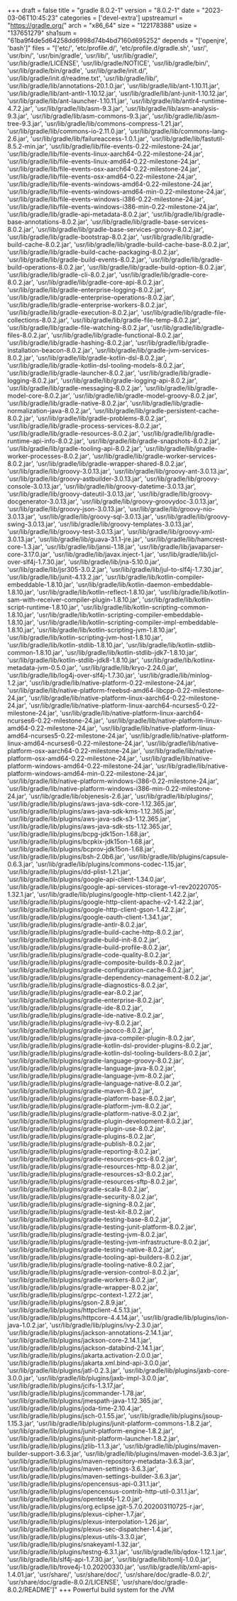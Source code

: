 +++
draft = false
title = "gradle 8.0.2-1"
version = "8.0.2-1"
date = "2023-03-06T10:45:23"
categories = ['devel-extra']
upstreamurl = "https://gradle.org/"
arch = "x86_64"
size = "122178388"
usize = "137651279"
sha1sum = "61ba9f4de5d64258dd6998d74b4bd7160d695252"
depends = "['openjre', 'bash']"
files = "['etc/', 'etc/profile.d/', 'etc/profile.d/gradle.sh', 'usr/', 'usr/bin/', 'usr/bin/gradle', 'usr/lib/', 'usr/lib/gradle/', 'usr/lib/gradle/LICENSE', 'usr/lib/gradle/NOTICE', 'usr/lib/gradle/bin/', 'usr/lib/gradle/bin/gradle', 'usr/lib/gradle/init.d/', 'usr/lib/gradle/init.d/readme.txt', 'usr/lib/gradle/lib/', 'usr/lib/gradle/lib/annotations-20.1.0.jar', 'usr/lib/gradle/lib/ant-1.10.11.jar', 'usr/lib/gradle/lib/ant-antlr-1.10.12.jar', 'usr/lib/gradle/lib/ant-junit-1.10.12.jar', 'usr/lib/gradle/lib/ant-launcher-1.10.11.jar', 'usr/lib/gradle/lib/antlr4-runtime-4.7.2.jar', 'usr/lib/gradle/lib/asm-9.3.jar', 'usr/lib/gradle/lib/asm-analysis-9.3.jar', 'usr/lib/gradle/lib/asm-commons-9.3.jar', 'usr/lib/gradle/lib/asm-tree-9.3.jar', 'usr/lib/gradle/lib/commons-compress-1.21.jar', 'usr/lib/gradle/lib/commons-io-2.11.0.jar', 'usr/lib/gradle/lib/commons-lang-2.6.jar', 'usr/lib/gradle/lib/failureaccess-1.0.1.jar', 'usr/lib/gradle/lib/fastutil-8.5.2-min.jar', 'usr/lib/gradle/lib/file-events-0.22-milestone-24.jar', 'usr/lib/gradle/lib/file-events-linux-aarch64-0.22-milestone-24.jar', 'usr/lib/gradle/lib/file-events-linux-amd64-0.22-milestone-24.jar', 'usr/lib/gradle/lib/file-events-osx-aarch64-0.22-milestone-24.jar', 'usr/lib/gradle/lib/file-events-osx-amd64-0.22-milestone-24.jar', 'usr/lib/gradle/lib/file-events-windows-amd64-0.22-milestone-24.jar', 'usr/lib/gradle/lib/file-events-windows-amd64-min-0.22-milestone-24.jar', 'usr/lib/gradle/lib/file-events-windows-i386-0.22-milestone-24.jar', 'usr/lib/gradle/lib/file-events-windows-i386-min-0.22-milestone-24.jar', 'usr/lib/gradle/lib/gradle-api-metadata-8.0.2.jar', 'usr/lib/gradle/lib/gradle-base-annotations-8.0.2.jar', 'usr/lib/gradle/lib/gradle-base-services-8.0.2.jar', 'usr/lib/gradle/lib/gradle-base-services-groovy-8.0.2.jar', 'usr/lib/gradle/lib/gradle-bootstrap-8.0.2.jar', 'usr/lib/gradle/lib/gradle-build-cache-8.0.2.jar', 'usr/lib/gradle/lib/gradle-build-cache-base-8.0.2.jar', 'usr/lib/gradle/lib/gradle-build-cache-packaging-8.0.2.jar', 'usr/lib/gradle/lib/gradle-build-events-8.0.2.jar', 'usr/lib/gradle/lib/gradle-build-operations-8.0.2.jar', 'usr/lib/gradle/lib/gradle-build-option-8.0.2.jar', 'usr/lib/gradle/lib/gradle-cli-8.0.2.jar', 'usr/lib/gradle/lib/gradle-core-8.0.2.jar', 'usr/lib/gradle/lib/gradle-core-api-8.0.2.jar', 'usr/lib/gradle/lib/gradle-enterprise-logging-8.0.2.jar', 'usr/lib/gradle/lib/gradle-enterprise-operations-8.0.2.jar', 'usr/lib/gradle/lib/gradle-enterprise-workers-8.0.2.jar', 'usr/lib/gradle/lib/gradle-execution-8.0.2.jar', 'usr/lib/gradle/lib/gradle-file-collections-8.0.2.jar', 'usr/lib/gradle/lib/gradle-file-temp-8.0.2.jar', 'usr/lib/gradle/lib/gradle-file-watching-8.0.2.jar', 'usr/lib/gradle/lib/gradle-files-8.0.2.jar', 'usr/lib/gradle/lib/gradle-functional-8.0.2.jar', 'usr/lib/gradle/lib/gradle-hashing-8.0.2.jar', 'usr/lib/gradle/lib/gradle-installation-beacon-8.0.2.jar', 'usr/lib/gradle/lib/gradle-jvm-services-8.0.2.jar', 'usr/lib/gradle/lib/gradle-kotlin-dsl-8.0.2.jar', 'usr/lib/gradle/lib/gradle-kotlin-dsl-tooling-models-8.0.2.jar', 'usr/lib/gradle/lib/gradle-launcher-8.0.2.jar', 'usr/lib/gradle/lib/gradle-logging-8.0.2.jar', 'usr/lib/gradle/lib/gradle-logging-api-8.0.2.jar', 'usr/lib/gradle/lib/gradle-messaging-8.0.2.jar', 'usr/lib/gradle/lib/gradle-model-core-8.0.2.jar', 'usr/lib/gradle/lib/gradle-model-groovy-8.0.2.jar', 'usr/lib/gradle/lib/gradle-native-8.0.2.jar', 'usr/lib/gradle/lib/gradle-normalization-java-8.0.2.jar', 'usr/lib/gradle/lib/gradle-persistent-cache-8.0.2.jar', 'usr/lib/gradle/lib/gradle-problems-8.0.2.jar', 'usr/lib/gradle/lib/gradle-process-services-8.0.2.jar', 'usr/lib/gradle/lib/gradle-resources-8.0.2.jar', 'usr/lib/gradle/lib/gradle-runtime-api-info-8.0.2.jar', 'usr/lib/gradle/lib/gradle-snapshots-8.0.2.jar', 'usr/lib/gradle/lib/gradle-tooling-api-8.0.2.jar', 'usr/lib/gradle/lib/gradle-worker-processes-8.0.2.jar', 'usr/lib/gradle/lib/gradle-worker-services-8.0.2.jar', 'usr/lib/gradle/lib/gradle-wrapper-shared-8.0.2.jar', 'usr/lib/gradle/lib/groovy-3.0.13.jar', 'usr/lib/gradle/lib/groovy-ant-3.0.13.jar', 'usr/lib/gradle/lib/groovy-astbuilder-3.0.13.jar', 'usr/lib/gradle/lib/groovy-console-3.0.13.jar', 'usr/lib/gradle/lib/groovy-datetime-3.0.13.jar', 'usr/lib/gradle/lib/groovy-dateutil-3.0.13.jar', 'usr/lib/gradle/lib/groovy-docgenerator-3.0.13.jar', 'usr/lib/gradle/lib/groovy-groovydoc-3.0.13.jar', 'usr/lib/gradle/lib/groovy-json-3.0.13.jar', 'usr/lib/gradle/lib/groovy-nio-3.0.13.jar', 'usr/lib/gradle/lib/groovy-sql-3.0.13.jar', 'usr/lib/gradle/lib/groovy-swing-3.0.13.jar', 'usr/lib/gradle/lib/groovy-templates-3.0.13.jar', 'usr/lib/gradle/lib/groovy-test-3.0.13.jar', 'usr/lib/gradle/lib/groovy-xml-3.0.13.jar', 'usr/lib/gradle/lib/guava-31.1-jre.jar', 'usr/lib/gradle/lib/hamcrest-core-1.3.jar', 'usr/lib/gradle/lib/jansi-1.18.jar', 'usr/lib/gradle/lib/javaparser-core-3.17.0.jar', 'usr/lib/gradle/lib/javax.inject-1.jar', 'usr/lib/gradle/lib/jcl-over-slf4j-1.7.30.jar', 'usr/lib/gradle/lib/jna-5.10.0.jar', 'usr/lib/gradle/lib/jsr305-3.0.2.jar', 'usr/lib/gradle/lib/jul-to-slf4j-1.7.30.jar', 'usr/lib/gradle/lib/junit-4.13.2.jar', 'usr/lib/gradle/lib/kotlin-compiler-embeddable-1.8.10.jar', 'usr/lib/gradle/lib/kotlin-daemon-embeddable-1.8.10.jar', 'usr/lib/gradle/lib/kotlin-reflect-1.8.10.jar', 'usr/lib/gradle/lib/kotlin-sam-with-receiver-compiler-plugin-1.8.10.jar', 'usr/lib/gradle/lib/kotlin-script-runtime-1.8.10.jar', 'usr/lib/gradle/lib/kotlin-scripting-common-1.8.10.jar', 'usr/lib/gradle/lib/kotlin-scripting-compiler-embeddable-1.8.10.jar', 'usr/lib/gradle/lib/kotlin-scripting-compiler-impl-embeddable-1.8.10.jar', 'usr/lib/gradle/lib/kotlin-scripting-jvm-1.8.10.jar', 'usr/lib/gradle/lib/kotlin-scripting-jvm-host-1.8.10.jar', 'usr/lib/gradle/lib/kotlin-stdlib-1.8.10.jar', 'usr/lib/gradle/lib/kotlin-stdlib-common-1.8.10.jar', 'usr/lib/gradle/lib/kotlin-stdlib-jdk7-1.8.10.jar', 'usr/lib/gradle/lib/kotlin-stdlib-jdk8-1.8.10.jar', 'usr/lib/gradle/lib/kotlinx-metadata-jvm-0.5.0.jar', 'usr/lib/gradle/lib/kryo-2.24.0.jar', 'usr/lib/gradle/lib/log4j-over-slf4j-1.7.30.jar', 'usr/lib/gradle/lib/minlog-1.2.jar', 'usr/lib/gradle/lib/native-platform-0.22-milestone-24.jar', 'usr/lib/gradle/lib/native-platform-freebsd-amd64-libcpp-0.22-milestone-24.jar', 'usr/lib/gradle/lib/native-platform-linux-aarch64-0.22-milestone-24.jar', 'usr/lib/gradle/lib/native-platform-linux-aarch64-ncurses5-0.22-milestone-24.jar', 'usr/lib/gradle/lib/native-platform-linux-aarch64-ncurses6-0.22-milestone-24.jar', 'usr/lib/gradle/lib/native-platform-linux-amd64-0.22-milestone-24.jar', 'usr/lib/gradle/lib/native-platform-linux-amd64-ncurses5-0.22-milestone-24.jar', 'usr/lib/gradle/lib/native-platform-linux-amd64-ncurses6-0.22-milestone-24.jar', 'usr/lib/gradle/lib/native-platform-osx-aarch64-0.22-milestone-24.jar', 'usr/lib/gradle/lib/native-platform-osx-amd64-0.22-milestone-24.jar', 'usr/lib/gradle/lib/native-platform-windows-amd64-0.22-milestone-24.jar', 'usr/lib/gradle/lib/native-platform-windows-amd64-min-0.22-milestone-24.jar', 'usr/lib/gradle/lib/native-platform-windows-i386-0.22-milestone-24.jar', 'usr/lib/gradle/lib/native-platform-windows-i386-min-0.22-milestone-24.jar', 'usr/lib/gradle/lib/objenesis-2.6.jar', 'usr/lib/gradle/lib/plugins/', 'usr/lib/gradle/lib/plugins/aws-java-sdk-core-1.12.365.jar', 'usr/lib/gradle/lib/plugins/aws-java-sdk-kms-1.12.365.jar', 'usr/lib/gradle/lib/plugins/aws-java-sdk-s3-1.12.365.jar', 'usr/lib/gradle/lib/plugins/aws-java-sdk-sts-1.12.365.jar', 'usr/lib/gradle/lib/plugins/bcpg-jdk15on-1.68.jar', 'usr/lib/gradle/lib/plugins/bcpkix-jdk15on-1.68.jar', 'usr/lib/gradle/lib/plugins/bcprov-jdk15on-1.68.jar', 'usr/lib/gradle/lib/plugins/bsh-2.0b6.jar', 'usr/lib/gradle/lib/plugins/capsule-0.6.3.jar', 'usr/lib/gradle/lib/plugins/commons-codec-1.15.jar', 'usr/lib/gradle/lib/plugins/dd-plist-1.21.jar', 'usr/lib/gradle/lib/plugins/google-api-client-1.34.0.jar', 'usr/lib/gradle/lib/plugins/google-api-services-storage-v1-rev20220705-1.32.1.jar', 'usr/lib/gradle/lib/plugins/google-http-client-1.42.2.jar', 'usr/lib/gradle/lib/plugins/google-http-client-apache-v2-1.42.2.jar', 'usr/lib/gradle/lib/plugins/google-http-client-gson-1.42.2.jar', 'usr/lib/gradle/lib/plugins/google-oauth-client-1.34.1.jar', 'usr/lib/gradle/lib/plugins/gradle-antlr-8.0.2.jar', 'usr/lib/gradle/lib/plugins/gradle-build-cache-http-8.0.2.jar', 'usr/lib/gradle/lib/plugins/gradle-build-init-8.0.2.jar', 'usr/lib/gradle/lib/plugins/gradle-build-profile-8.0.2.jar', 'usr/lib/gradle/lib/plugins/gradle-code-quality-8.0.2.jar', 'usr/lib/gradle/lib/plugins/gradle-composite-builds-8.0.2.jar', 'usr/lib/gradle/lib/plugins/gradle-configuration-cache-8.0.2.jar', 'usr/lib/gradle/lib/plugins/gradle-dependency-management-8.0.2.jar', 'usr/lib/gradle/lib/plugins/gradle-diagnostics-8.0.2.jar', 'usr/lib/gradle/lib/plugins/gradle-ear-8.0.2.jar', 'usr/lib/gradle/lib/plugins/gradle-enterprise-8.0.2.jar', 'usr/lib/gradle/lib/plugins/gradle-ide-8.0.2.jar', 'usr/lib/gradle/lib/plugins/gradle-ide-native-8.0.2.jar', 'usr/lib/gradle/lib/plugins/gradle-ivy-8.0.2.jar', 'usr/lib/gradle/lib/plugins/gradle-jacoco-8.0.2.jar', 'usr/lib/gradle/lib/plugins/gradle-java-compiler-plugin-8.0.2.jar', 'usr/lib/gradle/lib/plugins/gradle-kotlin-dsl-provider-plugins-8.0.2.jar', 'usr/lib/gradle/lib/plugins/gradle-kotlin-dsl-tooling-builders-8.0.2.jar', 'usr/lib/gradle/lib/plugins/gradle-language-groovy-8.0.2.jar', 'usr/lib/gradle/lib/plugins/gradle-language-java-8.0.2.jar', 'usr/lib/gradle/lib/plugins/gradle-language-jvm-8.0.2.jar', 'usr/lib/gradle/lib/plugins/gradle-language-native-8.0.2.jar', 'usr/lib/gradle/lib/plugins/gradle-maven-8.0.2.jar', 'usr/lib/gradle/lib/plugins/gradle-platform-base-8.0.2.jar', 'usr/lib/gradle/lib/plugins/gradle-platform-jvm-8.0.2.jar', 'usr/lib/gradle/lib/plugins/gradle-platform-native-8.0.2.jar', 'usr/lib/gradle/lib/plugins/gradle-plugin-development-8.0.2.jar', 'usr/lib/gradle/lib/plugins/gradle-plugin-use-8.0.2.jar', 'usr/lib/gradle/lib/plugins/gradle-plugins-8.0.2.jar', 'usr/lib/gradle/lib/plugins/gradle-publish-8.0.2.jar', 'usr/lib/gradle/lib/plugins/gradle-reporting-8.0.2.jar', 'usr/lib/gradle/lib/plugins/gradle-resources-gcs-8.0.2.jar', 'usr/lib/gradle/lib/plugins/gradle-resources-http-8.0.2.jar', 'usr/lib/gradle/lib/plugins/gradle-resources-s3-8.0.2.jar', 'usr/lib/gradle/lib/plugins/gradle-resources-sftp-8.0.2.jar', 'usr/lib/gradle/lib/plugins/gradle-scala-8.0.2.jar', 'usr/lib/gradle/lib/plugins/gradle-security-8.0.2.jar', 'usr/lib/gradle/lib/plugins/gradle-signing-8.0.2.jar', 'usr/lib/gradle/lib/plugins/gradle-test-kit-8.0.2.jar', 'usr/lib/gradle/lib/plugins/gradle-testing-base-8.0.2.jar', 'usr/lib/gradle/lib/plugins/gradle-testing-junit-platform-8.0.2.jar', 'usr/lib/gradle/lib/plugins/gradle-testing-jvm-8.0.2.jar', 'usr/lib/gradle/lib/plugins/gradle-testing-jvm-infrastructure-8.0.2.jar', 'usr/lib/gradle/lib/plugins/gradle-testing-native-8.0.2.jar', 'usr/lib/gradle/lib/plugins/gradle-tooling-api-builders-8.0.2.jar', 'usr/lib/gradle/lib/plugins/gradle-tooling-native-8.0.2.jar', 'usr/lib/gradle/lib/plugins/gradle-version-control-8.0.2.jar', 'usr/lib/gradle/lib/plugins/gradle-workers-8.0.2.jar', 'usr/lib/gradle/lib/plugins/gradle-wrapper-8.0.2.jar', 'usr/lib/gradle/lib/plugins/grpc-context-1.27.2.jar', 'usr/lib/gradle/lib/plugins/gson-2.8.9.jar', 'usr/lib/gradle/lib/plugins/httpclient-4.5.13.jar', 'usr/lib/gradle/lib/plugins/httpcore-4.4.14.jar', 'usr/lib/gradle/lib/plugins/ion-java-1.0.2.jar', 'usr/lib/gradle/lib/plugins/ivy-2.3.0.jar', 'usr/lib/gradle/lib/plugins/jackson-annotations-2.14.1.jar', 'usr/lib/gradle/lib/plugins/jackson-core-2.14.1.jar', 'usr/lib/gradle/lib/plugins/jackson-databind-2.14.1.jar', 'usr/lib/gradle/lib/plugins/jakarta.activation-2.0.0.jar', 'usr/lib/gradle/lib/plugins/jakarta.xml.bind-api-3.0.0.jar', 'usr/lib/gradle/lib/plugins/jatl-0.2.3.jar', 'usr/lib/gradle/lib/plugins/jaxb-core-3.0.0.jar', 'usr/lib/gradle/lib/plugins/jaxb-impl-3.0.0.jar', 'usr/lib/gradle/lib/plugins/jcifs-1.3.17.jar', 'usr/lib/gradle/lib/plugins/jcommander-1.78.jar', 'usr/lib/gradle/lib/plugins/jmespath-java-1.12.365.jar', 'usr/lib/gradle/lib/plugins/joda-time-2.10.4.jar', 'usr/lib/gradle/lib/plugins/jsch-0.1.55.jar', 'usr/lib/gradle/lib/plugins/jsoup-1.15.3.jar', 'usr/lib/gradle/lib/plugins/junit-platform-commons-1.8.2.jar', 'usr/lib/gradle/lib/plugins/junit-platform-engine-1.8.2.jar', 'usr/lib/gradle/lib/plugins/junit-platform-launcher-1.8.2.jar', 'usr/lib/gradle/lib/plugins/jzlib-1.1.3.jar', 'usr/lib/gradle/lib/plugins/maven-builder-support-3.6.3.jar', 'usr/lib/gradle/lib/plugins/maven-model-3.6.3.jar', 'usr/lib/gradle/lib/plugins/maven-repository-metadata-3.6.3.jar', 'usr/lib/gradle/lib/plugins/maven-settings-3.6.3.jar', 'usr/lib/gradle/lib/plugins/maven-settings-builder-3.6.3.jar', 'usr/lib/gradle/lib/plugins/opencensus-api-0.31.1.jar', 'usr/lib/gradle/lib/plugins/opencensus-contrib-http-util-0.31.1.jar', 'usr/lib/gradle/lib/plugins/opentest4j-1.2.0.jar', 'usr/lib/gradle/lib/plugins/org.eclipse.jgit-5.7.0.202003110725-r.jar', 'usr/lib/gradle/lib/plugins/plexus-cipher-1.7.jar', 'usr/lib/gradle/lib/plugins/plexus-interpolation-1.26.jar', 'usr/lib/gradle/lib/plugins/plexus-sec-dispatcher-1.4.jar', 'usr/lib/gradle/lib/plugins/plexus-utils-3.3.0.jar', 'usr/lib/gradle/lib/plugins/snakeyaml-1.32.jar', 'usr/lib/gradle/lib/plugins/testng-6.3.1.jar', 'usr/lib/gradle/lib/qdox-1.12.1.jar', 'usr/lib/gradle/lib/slf4j-api-1.7.30.jar', 'usr/lib/gradle/lib/tomlj-1.0.0.jar', 'usr/lib/gradle/lib/trove4j-1.0.20200330.jar', 'usr/lib/gradle/lib/xml-apis-1.4.01.jar', 'usr/share/', 'usr/share/doc/', 'usr/share/doc/gradle-8.0.2/', 'usr/share/doc/gradle-8.0.2/LICENSE', 'usr/share/doc/gradle-8.0.2/README']"
+++
Powerful build system for the JVM